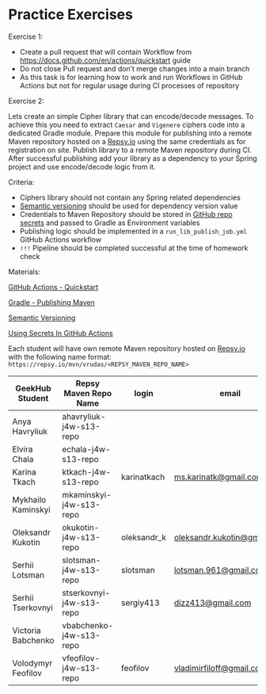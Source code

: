 # Practice Exercises

Exercise 1:

- Create a pull request that will contain Workflow from https://docs.github.com/en/actions/quickstart guide
- Do not close Pull request and don’t merge changes into a main branch
- As this task is for learning how to work and run Workflows in GitHub Actions but not for regular usage during CI
  processes of repository

Exercise 2:

Lets create an simple Cipher library that can encode/decode messages. To achieve this you need to extract `Caesar`
and `Vigenere` ciphers code into a dedicated Gradle module. Prepare this module for publishing into a remote Maven
repository hosted on a [Repsy.io](http://Repsy.io) using the same credentials as for registration on site. Publish
library to a remote Maven repository during CI. After successful publishing add your library as a dependency to your
Spring project and use encode/decode logic from it.

Criteria:

- Ciphers library should not contain any Spring related dependencies
- [Semantic versioning](https://semver.org/) should be used for dependency version value
- Credentials to Maven Repository should be stored
  in [GitHub repo secrets](https://docs.github.com/en/actions/security-guides/using-secrets-in-github-actions) and
  passed to Gradle as Environment variables
- Publishing logic should be implemented in a `run_lib_publish_job.yml` GitHub Actions workflow
- `!!!` Pipeline should be completed successful at the time of homework check

Materials:

[GitHub Actions - Quickstart](https://docs.github.com/en/actions/quickstart)

[Gradle - Publishing Maven](https://docs.gradle.org/current/userguide/publishing_maven.html)

[Semantic Versioning](https://semver.org/)

[Using Secrets In GitHub Actions](https://docs.github.com/en/actions/security-guides/using-secrets-in-github-actions)

Each student will have own remote Maven repository hosted on [Repsy.io](http://Repsy.io) with the following name
format: `https://repsy.io/mvn/vrudas/<REPSY_MAVEN_REPO_NAME>`

| GeekHub Student    | Repsy Maven Repo Name    | login       | email                       | Access Granted |
|--------------------|--------------------------|-------------|-----------------------------|----------------|
| Anya Havryliuk     | ahavryliuk-j4w-s13-repo  |             |                             | ❌              |
| Elvira Chala       | echala-j4w-s13-repo      |             |                             | ❌              |
| Karina Tkach       | ktkach-j4w-s13-repo      | karinatkach | ms.karinatk@gmail.com       | ✅              |
| Mykhailo Kaminskyi | mkaminskyi-j4w-s13-repo  |             |                             | ❌              |
| Oleksandr Kukotin  | okukotin-j4w-s13-repo    | oleksandr_k | oleksandr.kukotin@gmail.com | ✅              |
| Serhii Lotsman     | slotsman-j4w-s13-repo    | slotsman    | lotsman.961@gmail.com       | ✅              |
| Serhii Tserkovnyi  | stserkovnyi-j4w-s13-repo | sergiy413   | dizz413@gmail.com           | ✅              |
| Victoria Babchenko | vbabchenko-j4w-s13-repo  |             |                             | ❌              |
| Volodymyr Feofilov | vfeofilov-j4w-s13-repo   | feofilov    | vladimirfiloff@gmail.com    | ✅              |
